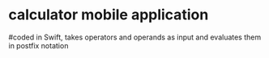 # calculator mobile application
#coded in Swift, takes operators and operands as input and evaluates them in postfix notation
